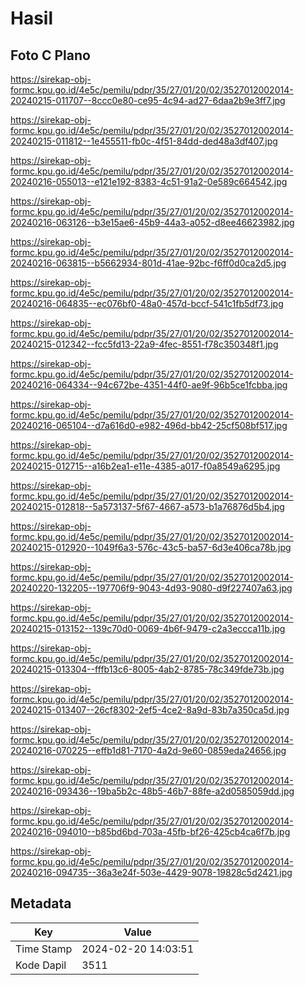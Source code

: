 # Hasil

## Foto C Plano

https://sirekap-obj-formc.kpu.go.id/4e5c/pemilu/pdpr/35/27/01/20/02/3527012002014-20240215-011707--8ccc0e80-ce95-4c94-ad27-6daa2b9e3ff7.jpg

https://sirekap-obj-formc.kpu.go.id/4e5c/pemilu/pdpr/35/27/01/20/02/3527012002014-20240215-011812--1e455511-fb0c-4f51-84dd-ded48a3df407.jpg

https://sirekap-obj-formc.kpu.go.id/4e5c/pemilu/pdpr/35/27/01/20/02/3527012002014-20240216-055013--e121e192-8383-4c51-91a2-0e589c664542.jpg

https://sirekap-obj-formc.kpu.go.id/4e5c/pemilu/pdpr/35/27/01/20/02/3527012002014-20240216-063126--b3e15ae6-45b9-44a3-a052-d8ee46623982.jpg

https://sirekap-obj-formc.kpu.go.id/4e5c/pemilu/pdpr/35/27/01/20/02/3527012002014-20240216-063815--b5662934-801d-41ae-92bc-f6ff0d0ca2d5.jpg

https://sirekap-obj-formc.kpu.go.id/4e5c/pemilu/pdpr/35/27/01/20/02/3527012002014-20240216-064835--ec076bf0-48a0-457d-bccf-541c1fb5df73.jpg

https://sirekap-obj-formc.kpu.go.id/4e5c/pemilu/pdpr/35/27/01/20/02/3527012002014-20240215-012342--fcc5fd13-22a9-4fec-8551-f78c350348f1.jpg

https://sirekap-obj-formc.kpu.go.id/4e5c/pemilu/pdpr/35/27/01/20/02/3527012002014-20240216-064334--94c672be-4351-44f0-ae9f-96b5ce1fcbba.jpg

https://sirekap-obj-formc.kpu.go.id/4e5c/pemilu/pdpr/35/27/01/20/02/3527012002014-20240216-065104--d7a616d0-e982-496d-bb42-25cf508bf517.jpg

https://sirekap-obj-formc.kpu.go.id/4e5c/pemilu/pdpr/35/27/01/20/02/3527012002014-20240215-012715--a16b2ea1-e11e-4385-a017-f0a8549a6295.jpg

https://sirekap-obj-formc.kpu.go.id/4e5c/pemilu/pdpr/35/27/01/20/02/3527012002014-20240215-012818--5a573137-5f67-4667-a573-b1a76876d5b4.jpg

https://sirekap-obj-formc.kpu.go.id/4e5c/pemilu/pdpr/35/27/01/20/02/3527012002014-20240215-012920--1049f6a3-576c-43c5-ba57-6d3e406ca78b.jpg

https://sirekap-obj-formc.kpu.go.id/4e5c/pemilu/pdpr/35/27/01/20/02/3527012002014-20240220-132205--197706f9-9043-4d93-9080-d9f227407a63.jpg

https://sirekap-obj-formc.kpu.go.id/4e5c/pemilu/pdpr/35/27/01/20/02/3527012002014-20240215-013152--139c70d0-0069-4b6f-9479-c2a3eccca11b.jpg

https://sirekap-obj-formc.kpu.go.id/4e5c/pemilu/pdpr/35/27/01/20/02/3527012002014-20240215-013304--fffb13c6-8005-4ab2-8785-78c349fde73b.jpg

https://sirekap-obj-formc.kpu.go.id/4e5c/pemilu/pdpr/35/27/01/20/02/3527012002014-20240215-013407--26cf8302-2ef5-4ce2-8a9d-83b7a350ca5d.jpg

https://sirekap-obj-formc.kpu.go.id/4e5c/pemilu/pdpr/35/27/01/20/02/3527012002014-20240216-070225--effb1d81-7170-4a2d-9e60-0859eda24656.jpg

https://sirekap-obj-formc.kpu.go.id/4e5c/pemilu/pdpr/35/27/01/20/02/3527012002014-20240216-093436--19ba5b2c-48b5-46b7-88fe-a2d0585059dd.jpg

https://sirekap-obj-formc.kpu.go.id/4e5c/pemilu/pdpr/35/27/01/20/02/3527012002014-20240216-094010--b85bd6bd-703a-45fb-bf26-425cb4ca6f7b.jpg

https://sirekap-obj-formc.kpu.go.id/4e5c/pemilu/pdpr/35/27/01/20/02/3527012002014-20240216-094735--36a3e24f-503e-4429-9078-19828c5d2421.jpg


## Metadata

| Key        | Value               |
| ---------- | ------------------- |
| Time Stamp | 2024-02-20 14:03:51 |
| Kode Dapil | 3511                |



